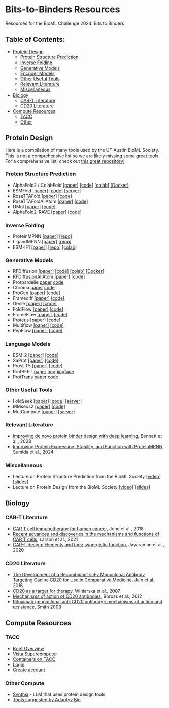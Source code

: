 # Bits-to-Binders Resources
Resources for the BioML Challenge 2024: Bits to Binders


## Table of Contents:
- [Protein Design](#protein-design)
  - [Protein Structure Prediction](#protein-structure-prediction)
  - [Inverse Folding](#inverse-folding)
  - [Generative Models](#generative-models)
  - [Encoder Models](#language-models)
  - [Other Useful Tools](#other-useful-tools)
  - [Relevant Literature](#relevant-literature)
  - [Miscellaneous](#miscellaneous)
- [Biology](#biology)
  - [CAR-T Literature](#car-t-literature)
  - [CD20 Literature](#cd20-literature)
- [Compute Resources](#compute-resources)
  - [TACC](#tacc)
  - [Other](#other-compute)

## Protein Design
Here is a compilation of many tools used by the UT Austin BioML Society. This is not a comprehensive list so we are likely missing some great tools. For a comprehensive list, check out [this great repository!](https://github.com/Peldom/papers_for_protein_design_using_DL?tab=readme-ov-file)


### Protein Structure Prediction
- AlphaFold2 / ColabFold [[paper]](https://www.nature.com/articles/s41586-021-03819-2) [[code]](https://github.com/google-deepmind/alphafold) [[colab]](https://colab.research.google.com/github/sokrypton/ColabFold/blob/main/AlphaFold2.ipynb) [[Docker]](https://github.com/sokrypton/ColabFold/wiki/Running-ColabFold-in-Docker)
- ESMFold [[paper]](https://www.science.org/doi/10.1126/science.ade2574) [[code]](https://github.com/facebookresearch/esm) [[server]](https://esmatlas.com/resources?action=fold)
- RoseTTAFold [[paper]](https://www.science.org/doi/10.1126/science.abj8754) [[code]](https://github.com/RosettaCommons/RoseTTAFold)
- RoseTTAFoldAllAtom [[paper]](https://www.science.org/doi/10.1126/science.adl2528) [[code]](https://github.com/baker-laboratory/RoseTTAFold-All-Atom)
- UMol [[paper]](https://www.nature.com/articles/s41467-024-48837-6) [[code]](https://github.com/patrickbryant1/Umol)
- AlphaFold2-RAVE [[paper]](https://arxiv.org/abs/2404.07102) [[code]](https://github.com/tiwarylab/alphafold2rave)

### Inverse Folding
- ProteinMPNN [[paper]](https://www.science.org/doi/10.1126/science.add2187) [[repo]](https://github.com/dauparas/ProteinMPNN)
- LigandMPNN [[paper]](https://www.biorxiv.org/content/10.1101/2023.12.22.573103v1) [[repo]](https://github.com/dauparas/LigandMPNN)
- ESM-IF1 [[paper]](https://www.biorxiv.org/content/10.1101/2022.04.10.487779v1) [[repo]](https://github.com/facebookresearch/esm) [[colab]](https://colab.research.google.com/github/facebookresearch/esm/blob/main/examples/inverse_folding/notebook.ipynb)

### Generative Models
- RFDiffusion [[paper]](https://www.nature.com/articles/s41586-023-06415-8) [[code]](https://github.com/RosettaCommons/RFdiffusion) [[colab]](https://colab.research.google.com/github/sokrypton/ColabDesign/blob/v1.1.1/rf/examples/diffusion.ipynb) [[Docker]](https://github.com/RosettaCommons/RFdiffusion/blob/main/docker/Dockerfile)
- RFDiffusionAllAtom [[paper]](https://www.science.org/doi/10.1126/science.adl2528) [[code]](https://github.com/baker-laboratory/rf_diffusion_all_atom)
- Protpardelle [paper](https://www.pnas.org/doi/10.1073/pnas.2311500121) [code](https://github.com/ProteinDesignLab/protpardelle)
- Chroma [paper](https://www.nature.com/articles/s41586-023-06728-8) [code](https://github.com/generatebio/chroma)
- ProGen [[paper]](https://www.nature.com/articles/s41587-022-01618-2) [[code]](https://github.com/salesforce/progen)
- Framediff [[paper]](https://arxiv.org/abs/2302.02277) [[code]](https://github.com/jasonkyuyim/se3_diffusion)
- Genie [[paper]](https://arxiv.org/abs/2301.12485) [[code]](https://github.com/aqlaboratory/genie)
- FoldFlow [[paper]](https://arxiv.org/abs/2310.02391) [[code]](https://github.com/DreamFold/FoldFlow)
- FrameFlow [[paper]](https://arxiv.org/abs/2310.05297) [[code]](https://github.com/microsoft/protein-frame-flow)
- Proteus [[paper]](https://www.biorxiv.org/content/10.1101/2024.02.10.579791v1) [[code]](https://github.com/Wangchentong/Proteus)
- Multiflow [[paper]](https://arxiv.org/abs/2402.04997) [[code]](https://github.com/jasonkyuyim/multiflow?tab=readme-ov-file)
- PepFlow [[paper]](https://www.nature.com/articles/s42256-024-00860-4) [[code]](https://github.com/physicshinzui/pepflow)

### Language Models
- ESM-2 [[paper]](https://www.science.org/doi/10.1126/science.ade2574) [[code]](https://github.com/facebookresearch/esm)
- SaProt [[paper]](https://www.biorxiv.org/content/10.1101/2023.10.01.560349v1) [[code]](https://github.com/westlake-repl/SaProt)
- Prost-T5 [[paper]](https://www.biorxiv.org/content/10.1101/2023.07.23.550085v1) [[code]](https://github.com/mheinzinger/ProstT5)
- ProtBERT [paper](https://academic.oup.com/bioinformatics/article/38/8/2102/6502274) [huggingface](https://huggingface.co/Rostlab/prot_bert)
- ProtTrans [paper](https://pubmed.ncbi.nlm.nih.gov/34232869/) [code](https://github.com/agemagician/ProtTrans)


### Other Useful Tools
- FoldSeek [[paper]](https://www.nature.com/articles/s41587-023-01773-0) [[code]](https://github.com/steineggerlab/foldseek) [[server]](https://search.foldseek.com/search)
- MMseqs2 [[paper]](https://www.nature.com/articles/nbt.3988) [[code]](https://github.com/soedinglab/MMseqs2)
- MutCompute [[paper]](https://www.biorxiv.org/content/10.1101/833905v1.full) [[server]](https://mutcompute.com/)

### Relevant Literature
- [Improving de novo protein binder design with deep learning](https://www.nature.com/articles/s41467-023-38328-5), Bennett et al., 2023
- [Improving Protein Expression, Stability, and Function with ProteinMPNN](https://pubs.acs.org/doi/10.1021/jacs.3c10941), Sumida et al., 2024

### Miscellaneous
- Lecture on Protein Structure Prediction from the BioML Society [[video]](https://www.youtube.com/watch?v=IIZ-bDPR2QA) [[slides]](https://docs.google.com/presentation/d/1LfeUVg0lhv3aztZKTssbWSOiScpze2_6QSqNoT76tPQ/edit?usp=sharing)
- Lecture on Protein Design from the BioML Society [[video]](https://www.youtube.com/watch?v=b00hCibYJ8U) [[slides]](https://docs.google.com/presentation/d/1gekGeREeUzbPq6tnCT3VKg60Rp0OSjF9ZZFUjR25F4Q/edit?usp=sharing)


## Biology
### CAR-T Literature
- [CAR T cell immunotherapy for human cancer](https://www.science.org/doi/full/10.1126/science.aar6711?casa_token=SziCZW0VnSAAAAAA%3AWueMwGrpKrCFBFVE-6h6hXszln1bTrIBEquo8KRGAWd3eK388Uix_uSgH8dpM-oPDEiIGCRIvWtQ), June et al., 2018
- [Recent advances and discoveries in the mechanisms and functions of CAR T cells](https://www.nature.com/articles/s41568-020-00323-z), Larson et al., 2021
- [CAR-T design: Elements and their synergistic function](https://www.sciencedirect.com/science/article/pii/S2352396420303078?ref=cra_js_challenge&fr=RR-1), Jayaraman et al., 2020
### CD20 Literature
- [The Development of a Recombinant scFv Monoclonal Antibody Targeting Canine CD20 for Use in Comparative Medicine](https://www.ncbi.nlm.nih.gov/pmc/articles/PMC4760772/), Jain et al., 2016
- [CD20 as a target for therapy](https://www.termedia.pl/-Review-paper-CD20-as-a-target-for-therapy,10,9455,1,1.html), Winiarska et al., 2007
- [Mechanisms of action of CD20 antibodies](https://www.ncbi.nlm.nih.gov/pmc/articles/PMC3512181/), Boross et al., 2012
- [Rituximab (monoclonal anti-CD20 antibody): mechanisms of action and resistance](https://www.nature.com/articles/1206939), Smith 2003

## Compute Resources

### TACC
 - [Brief Overview](https://docs.google.com/document/d/1hObkCVGOPl5yR6pounmR_OA0ZIcxdRhFGAvC5_hGp4s/edit?usp=sharing)
 - [Vista Supercomputer](https://docs.tacc.utexas.edu/hpc/vista/)
 - [Containers on TACC](https://containers-at-tacc.readthedocs.io/en/latest/index.html)
 - [Login](https://tacc.utexas.edu/portal/login)
 - [Create account](https://accounts.tacc.utexas.edu/register)

### Other Compute
- [Synthia](https://app.synthialabs.com/) - LLM that uses protein design tools
- [Tools suggested by Adaptyv Bio](https://design.adaptyvbio.com/tools)


